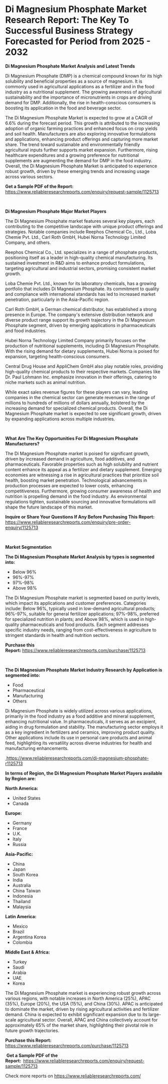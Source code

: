 <p><h1>Di Magnesium Phosphate Market Research Report: The Key To Successful Business Strategy Forecasted for Period from 2025 - 2032</h1></p><p><strong>Di Magnesium Phosphate Market Analysis and Latest Trends</strong></p>
<p><p>Di Magnesium Phosphate (DMP) is a chemical compound known for its high solubility and beneficial properties as a source of magnesium. It is commonly used in agricultural applications as a fertilizer and in the food industry as a nutritional supplement. The growing awareness of agricultural sustainability and the importance of micronutrients in crops are driving demand for DMP. Additionally, the rise in health-conscious consumers is boosting its application in the food and beverage sector.</p><p>The Di Magnesium Phosphate Market is expected to grow at a CAGR of 6.6% during the forecast period. This growth is attributed to the increasing adoption of organic farming practices and enhanced focus on crop yields and soil health. Manufacturers are also exploring innovative formulations and applications, enhancing product offerings and capturing more market share. The trend toward sustainable and environmentally friendly agricultural inputs further supports market expansion. Furthermore, rising healthcare expenditures and a growing preference for nutritional supplements are augmenting the demand for DMP in the food industry. Overall, the Di Magnesium Phosphate Market is anticipated to experience robust growth, driven by these emerging trends and increasing usage across various sectors.</p></p>
<p><strong>Get a Sample PDF of the Report:&nbsp;</strong> <a href="https://www.reliableresearchreports.com/enquiry/request-sample/1125713?utm_campaign=2141&utm_medium=2&utm_source=Github&utm_content=ia&utm_term=01022025&utm_id=di-magnesium-phosphate">https://www.reliableresearchreports.com/enquiry/request-sample/1125713</a></p>
<p>&nbsp;</p>
<p><strong>Di Magnesium Phosphate Major Market Players</strong></p>
<p><p>The Di Magnesium Phosphate market features several key players, each contributing to the competitive landscape with unique product offerings and strategies. Notable companies include Reephos Chemical Co., Ltd., Loba Chemie Pvt. Ltd., Carl Roth GmbH, Hubei Norna Technology Limited Company, and others.</p><p>Reephos Chemical Co., Ltd. specializes in a range of phosphate products, positioning itself as a leader in high-quality chemical manufacturing. Its sustained investment in R&D aims to enhance product formulations, targeting agricultural and industrial sectors, promising consistent market growth.</p><p>Loba Chemie Pvt. Ltd., known for its laboratory chemicals, has a growing portfolio that includes Di Magnesium Phosphate. Its commitment to quality and compliance with international standards has led to increased market penetration, particularly in the Asia-Pacific region.</p><p>Carl Roth GmbH, a German chemical distributor, has established a strong presence in Europe. The company's extensive distribution network and diverse product range support its growth trajectory in the Di Magnesium Phosphate segment, driven by emerging applications in pharmaceuticals and food industries.</p><p>Hubei Norna Technology Limited Company primarily focuses on the production of nutritional supplements, including Di Magnesium Phosphate. With the rising demand for dietary supplements, Hubei Norna is poised for expansion, targeting health-conscious consumers.</p><p>Central Drug House and AppliChem GmbH also play notable roles, providing high-quality chemical products to their respective markets. Companies like Dr. Paul Lohmann Inc. emphasize innovation in their offerings, catering to niche markets such as animal nutrition.</p><p>While exact sales revenue figures for these players can vary, leading companies in the chemical sector can generate revenues in the range of millions to hundreds of millions of dollars annually, bolstered by the increasing demand for specialized chemical products. Overall, the Di Magnesium Phosphate market is expected to see significant growth, driven by expanding applications across multiple industries.</p></p>
<p>&nbsp;</p>
<p><strong>What Are The Key Opportunities For Di Magnesium Phosphate Manufacturers?</strong></p>
<p><p>The Di Magnesium Phosphate market is poised for significant growth, driven by increased demand in agriculture, food additives, and pharmaceuticals. Favorable properties such as high solubility and nutrient content enhance its appeal as a fertilizer and dietary supplement. Emerging economies are witnessing a rise in agricultural practices that prioritize soil health, boosting market penetration. Technological advancements in production processes are expected to lower costs, enhancing competitiveness. Furthermore, growing consumer awareness of health and nutrition is propelling demand in the food industry. As environmental regulations tighten, sustainable sourcing and innovative formulations will shape the future landscape of this market.</p></p>
<p><strong>Inquire or Share Your Questions If Any Before Purchasing This Report:</strong> <a href="https://www.reliableresearchreports.com/enquiry/pre-order-enquiry/1125713?utm_campaign=2141&utm_medium=2&utm_source=Github&utm_content=ia&utm_term=01022025&utm_id=di-magnesium-phosphate">https://www.reliableresearchreports.com/enquiry/pre-order-enquiry/1125713</a></p>
<p>&nbsp;</p>
<p><strong>Market Segmentation</strong></p>
<p><strong>The Di Magnesium Phosphate Market Analysis by types is segmented into:</strong></p>
<p><ul><li>Below 96%</li><li>96%-97%</li><li>97%-98%</li><li>Above 98%</li></ul></p>
<p><p>The Di Magnesium Phosphate market is segmented based on purity levels, which impact its applications and customer preferences. Categories include: Below 96%, typically used in low-demand agricultural products; 96%-97%, suitable for general fertilizer applications; 97%-98%, preferred for specialized nutrition in plants; and Above 98%, which is used in high-quality pharmaceuticals and food products. Each segment addresses specific industry needs, ranging from cost-effectiveness in agriculture to stringent standards in health and nutrition sectors.</p></p>
<p><strong>Purchase this Report:&nbsp;</strong><a href="https://www.reliableresearchreports.com/purchase/1125713?utm_campaign=2141&utm_medium=2&utm_source=Github&utm_content=ia&utm_term=01022025&utm_id=di-magnesium-phosphate">https://www.reliableresearchreports.com/purchase/1125713</a></p>
<p>&nbsp;</p>
<p><strong>The Di Magnesium Phosphate Market Industry Research by Application is segmented into:</strong></p>
<p><ul><li>Food</li><li>Pharmaceutical</li><li>Manufacturing</li><li>Others</li></ul></p>
<p><p>Di Magnesium Phosphate is widely utilized across various applications, primarily in the food industry as a food additive and mineral supplement, enhancing nutritional value. In pharmaceuticals, it serves as an excipient, aiding in drug formulation and stability. The manufacturing sector employs it as a key ingredient in fertilizers and ceramics, improving product quality. Other applications include its use in personal care products and animal feed, highlighting its versatility across diverse industries for health and manufacturing enhancements.</p></p>
<p><a href="https://www.reliableresearchreports.com/di-magnesium-phosphate-r1125713?utm_campaign=2141&utm_medium=2&utm_source=Github&utm_content=ia&utm_term=01022025&utm_id=di-magnesium-phosphate">&nbsp;https://www.reliableresearchreports.com/di-magnesium-phosphate-r1125713</a></p>
<p><strong>In terms of Region, the Di Magnesium Phosphate Market Players available by Region are:</strong></p>
<p>
    <p> <strong> North America: </strong>
        <ul>
            <li>United States</li>
            <li>Canada</li>
        </ul>
        </p> 
    <p> <strong> Europe: </strong>
        <ul>
            <li>Germany</li>
            <li>France</li>
            <li>U.K.</li>
            <li>Italy</li>
            <li>Russia</li>
        </ul>
        </p> 
    <p> <strong> Asia-Pacific: </strong>
        <ul>
            <li>China</li>
            <li>Japan</li>
            <li>South Korea</li>
            <li>India</li>
            <li>Australia</li>
            <li>China Taiwan</li>
            <li>Indonesia</li>
            <li>Thailand</li>
            <li>Malaysia</li>
        </ul>
        </p> 
    <p> <strong> Latin America: </strong>
        <ul>
            <li>Mexico</li>
            <li>Brazil</li>
            <li>Argentina Korea</li>
            <li>Colombia</li>
        </ul>
        </p> 
    <p> <strong> Middle East & Africa: </strong>
        <ul>
            <li>Turkey</li>
            <li>Saudi</li>
            <li>Arabia</li>
            <li>UAE</li>
            <li>Korea</li>
        </ul>
    </p>
    </p>
<p><p>The Di Magnesium Phosphate market is experiencing robust growth across various regions, with notable increases in North America (25%), APAC (35%), Europe (20%), the USA (15%), and China (30%). APAC is anticipated to dominate the market, driven by rising agricultural activities and fertilizer demand. China is expected to exhibit significant expansion due to its large-scale agricultural sector. Overall, APAC and China collectively account for approximately 65% of the market share, highlighting their pivotal role in future growth trajectories.</p></p>
<p><strong>Purchase this Report: </strong><a href="https://www.reliableresearchreports.com/purchase/1125713?utm_campaign=2141&utm_medium=2&utm_source=Github&utm_content=ia&utm_term=01022025&utm_id=di-magnesium-phosphate">https://www.reliableresearchreports.com/purchase/1125713</a></p>
<p>&nbsp;<strong>Get a Sample PDF of the Report:&nbsp;&nbsp;</strong><a href="https://www.reliableresearchreports.com/enquiry/request-sample/1125713?utm_campaign=2141&utm_medium=2&utm_source=Github&utm_content=ia&utm_term=01022025&utm_id=di-magnesium-phosphate">https://www.reliableresearchreports.com/enquiry/request-sample/1125713</a></p>
<p><strong></strong></p>
<p>Check more reports on <a href="https://www.reliableresearchreports.com/?utm_campaign=2141&utm_medium=2&utm_source=Github&utm_content=ia&utm_term=01022025&utm_id=di-magnesium-phosphate">https://www.reliableresearchreports.com/</a></p>